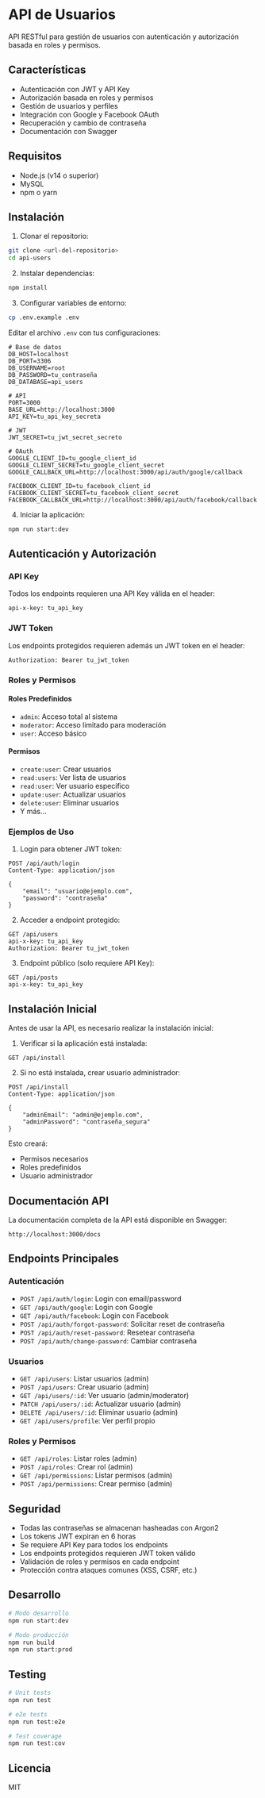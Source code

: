 # API de Usuarios

API RESTful para gestión de usuarios con autenticación y autorización basada en roles y permisos.

## Características

- Autenticación con JWT y API Key
- Autorización basada en roles y permisos
- Gestión de usuarios y perfiles
- Integración con Google y Facebook OAuth
- Recuperación y cambio de contraseña
- Documentación con Swagger

## Requisitos

- Node.js (v14 o superior)
- MySQL
- npm o yarn

## Instalación

1. Clonar el repositorio:
```bash
git clone <url-del-repositorio>
cd api-users
```

2. Instalar dependencias:
```bash
npm install
```

3. Configurar variables de entorno:
```bash
cp .env.example .env
```

Editar el archivo `.env` con tus configuraciones:
```env
# Base de datos
DB_HOST=localhost
DB_PORT=3306
DB_USERNAME=root
DB_PASSWORD=tu_contraseña
DB_DATABASE=api_users

# API
PORT=3000
BASE_URL=http://localhost:3000
API_KEY=tu_api_key_secreta

# JWT
JWT_SECRET=tu_jwt_secret_secreto

# OAuth
GOOGLE_CLIENT_ID=tu_google_client_id
GOOGLE_CLIENT_SECRET=tu_google_client_secret
GOOGLE_CALLBACK_URL=http://localhost:3000/api/auth/google/callback

FACEBOOK_CLIENT_ID=tu_facebook_client_id
FACEBOOK_CLIENT_SECRET=tu_facebook_client_secret
FACEBOOK_CALLBACK_URL=http://localhost:3000/api/auth/facebook/callback
```

4. Iniciar la aplicación:
```bash
npm run start:dev
```

## Autenticación y Autorización

### API Key
Todos los endpoints requieren una API Key válida en el header:
```
api-x-key: tu_api_key
```

### JWT Token
Los endpoints protegidos requieren además un JWT token en el header:
```
Authorization: Bearer tu_jwt_token
```

### Roles y Permisos

#### Roles Predefinidos
- `admin`: Acceso total al sistema
- `moderator`: Acceso limitado para moderación
- `user`: Acceso básico

#### Permisos
- `create:user`: Crear usuarios
- `read:users`: Ver lista de usuarios
- `read:user`: Ver usuario específico
- `update:user`: Actualizar usuarios
- `delete:user`: Eliminar usuarios
- Y más...

### Ejemplos de Uso

1. Login para obtener JWT token:
```http
POST /api/auth/login
Content-Type: application/json

{
    "email": "usuario@ejemplo.com",
    "password": "contraseña"
}
```

2. Acceder a endpoint protegido:
```http
GET /api/users
api-x-key: tu_api_key
Authorization: Bearer tu_jwt_token
```

3. Endpoint público (solo requiere API Key):
```http
GET /api/posts
api-x-key: tu_api_key
```

## Instalación Inicial

Antes de usar la API, es necesario realizar la instalación inicial:

1. Verificar si la aplicación está instalada:
```http
GET /api/install
```

2. Si no está instalada, crear usuario administrador:
```http
POST /api/install
Content-Type: application/json

{
    "adminEmail": "admin@ejemplo.com",
    "adminPassword": "contraseña_segura"
}
```

Esto creará:
- Permisos necesarios
- Roles predefinidos
- Usuario administrador

## Documentación API

La documentación completa de la API está disponible en Swagger:
```
http://localhost:3000/docs
```

## Endpoints Principales

### Autenticación
- `POST /api/auth/login`: Login con email/password
- `GET /api/auth/google`: Login con Google
- `GET /api/auth/facebook`: Login con Facebook
- `POST /api/auth/forgot-password`: Solicitar reset de contraseña
- `POST /api/auth/reset-password`: Resetear contraseña
- `POST /api/auth/change-password`: Cambiar contraseña

### Usuarios
- `GET /api/users`: Listar usuarios (admin)
- `POST /api/users`: Crear usuario (admin)
- `GET /api/users/:id`: Ver usuario (admin/moderator)
- `PATCH /api/users/:id`: Actualizar usuario (admin)
- `DELETE /api/users/:id`: Eliminar usuario (admin)
- `GET /api/users/profile`: Ver perfil propio

### Roles y Permisos
- `GET /api/roles`: Listar roles (admin)
- `POST /api/roles`: Crear rol (admin)
- `GET /api/permissions`: Listar permisos (admin)
- `POST /api/permissions`: Crear permiso (admin)

## Seguridad

- Todas las contraseñas se almacenan hasheadas con Argon2
- Los tokens JWT expiran en 6 horas
- Se requiere API Key para todos los endpoints
- Los endpoints protegidos requieren JWT token válido
- Validación de roles y permisos en cada endpoint
- Protección contra ataques comunes (XSS, CSRF, etc.)

## Desarrollo

```bash
# Modo desarrollo
npm run start:dev

# Modo producción
npm run build
npm run start:prod
```

## Testing

```bash
# Unit tests
npm run test

# e2e tests
npm run test:e2e

# Test coverage
npm run test:cov
```

## Licencia

MIT